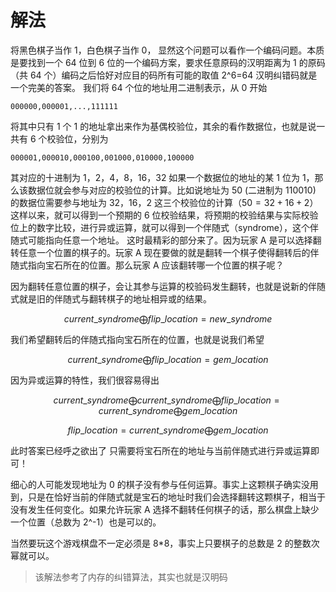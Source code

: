 # 解法

将黑色棋子当作 1，白色棋子当作 0， 显然这个问题可以看作一个编码问题。本质是要找到一个 64 位到 6 位的一个编码方案，要求任意原码的汉明距离为 1 的原码（共 64 个）编码之后恰好对应目的码所有可能的取值 2^6=64
汉明纠错码就是一个完美的答案。
我们将 64 个位的地址用二进制表示，从 0 开始

```
000000,000001,...,111111
```

将其中只有 1 个 1 的地址拿出来作为基偶校验位，其余的看作数据位，也就是说一共有 6 个校验位，分别为

```
000001,000010,000100,001000,010000,100000
```

其对应的十进制为 1，2，4，8，16，32
如果一个数据位的地址的某 1 位为 1，那么该数据位就会参与对应的校验位的计算。比如说地址为 50 (二进制为 110010) 的数据位需要参与地址为 32，16，2 这三个校验位的计算（$50 = 32 + 16 + 2$）
这样以来，就可以得到一个预期的 6 位校验结果，将预期的校验结果与实际校验位上的数字比较，进行异或运算，就可以得到一个伴随式（syndrome），这个伴随式可能指向任意一个地址。
这时最精彩的部分来了。因为玩家 A 是可以选择翻转任意一个位置的棋子的。玩家 A 现在要做的就是翻转一个棋子使得翻转后的伴随式指向宝石所在的位置。那么玩家 A 应该翻转哪一个位置的棋子呢？

因为翻转任意位置的棋子，会让其参与运算的校验码发生翻转，也就是说新的伴随式就是旧的伴随式与翻转棋子的地址相异或的结果。

$$
current\_syndrome \bigoplus flip\_location = new\_syndrome
$$

我们希望翻转后的伴随式指向宝石所在的位置，也就是说我们希望

$$
current\_syndrome \bigoplus flip\_location = gem\_location
$$

因为异或运算的特性，我们很容易得出

$$
current\_syndrome \bigoplus current\_syndrome \bigoplus flip\_location = current\_syndrome \bigoplus gem\_location
$$

$$
flip\_location = current\_syndrome \bigoplus gem\_location
$$

此时答案已经呼之欲出了
只需要将宝石所在的地址与当前伴随式进行异或运算即可！

细心的人可能发现地址为 0 的棋子没有参与任何运算。事实上这颗棋子确实没用到，只是在恰好当前的伴随式就是宝石的地址时我们会选择翻转这颗棋子，相当于没有发生任何变化。如果允许玩家 A 选择不翻转任何棋子的话，那么棋盘上缺少一个位置（总数为 2^-1）也是可以的。

当然要玩这个游戏棋盘不一定必须是 8\*8，事实上只要棋子的总数是 2 的整数次幂就可以。

> 该解法参考了内存的纠错算法，其实也就是汉明码

